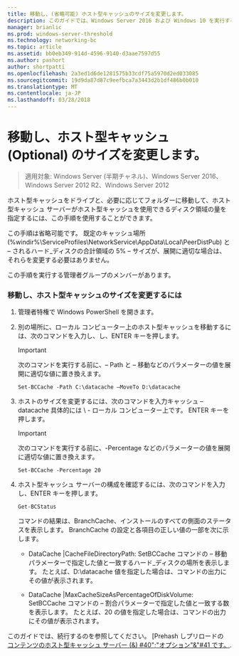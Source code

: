 ```yaml
---
title: 移動し、(省略可能) ホスト型キャッシュのサイズを変更します。
description: このガイドでは、Windows Server 2016 および Windows 10 を実行するコンピューターでホスト型キャッシュ モードで BranchCache を展開するの説明
manager: brianlic
ms.prod: windows-server-threshold
ms.technology: networking-bc
ms.topic: article
ms.assetid: bb0eb349-914d-4596-9140-d3aae7597d55
ms.author: pashort
author: shortpatti
ms.openlocfilehash: 2a3ed1d6de1281575b33cdf75a5970d2ed033085
ms.sourcegitcommit: 19d9da87d87c9eefbca7a3443d2b1df486b0b010
ms.translationtype: MT
ms.contentlocale: ja-JP
ms.lasthandoff: 03/28/2018
---
```

# <a name="move-and-resize-the-hosted-cache-optional"></a>移動し、ホスト型キャッシュ \(Optional\) のサイズを変更します。

>適用対象: Windows Server (半期チャネル)、Windows Server 2016、Windows Server 2012 R2、Windows Server 2012

ホスト型キャッシュをドライブと、必要に応じてフォルダーに移動して、ホスト型キャッシュ サーバーがホスト型キャッシュを使用できるディスク領域の量を指定するには、この手順を使用することができます。

この手順は省略可能です。 既定のキャッシュ場所 \(%windir%\\ServiceProfiles\\NetworkService\\AppData\\Local\\PeerDistPub\) と – されるハード_ディスクの合計領域の 5% – サイズが、展開に適切な場合は、それらを変更する必要はありません。

この手順を実行する管理者グループのメンバーがあります。

### <a name="to-move-and-resize-the-hosted-cache"></a>移動し、ホスト型キャッシュのサイズを変更するには

1. 管理者特権で Windows PowerShell を開きます。

2. 別の場所に、ローカル コンピューター上のホスト型キャッシュを移動するには、次のコマンドを入力し、し、ENTER キーを押します。

    > [!IMPORTANT]
    > 次のコマンドを実行する前に、– Path と – 移動などのパラメーターの値を展開に適切な値に置き換えます。

    ``` 
    Set-BCCache -Path C:\datacache –MoveTo D:\datacache
    ``` 

3.  ホストのサイズを変更するには、次のコマンドを入力キャッシュ – datacache 具体的には \ - ローカル コンピューター上です。 ENTER キーを押します。

    > [!IMPORTANT]
    > 次のコマンドを実行する前に、\-Percentage などのパラメーターの値を展開に適切な値に置き換えます。  

    ``` 
    Set-BCCache -Percentage 20
    ``` 

4.  ホスト型キャッシュ サーバーの構成を確認するには、次のコマンドを入力し、ENTER キーを押します。

    ``` 
    Get-BCStatus
    ``` 

    コマンドの結果は、BranchCache、インストールのすべての側面のステータスを表示します。 BranchCache の設定と各項目の正しい値の一部を次に示します。

    -   DataCache |CacheFileDirectoryPath: SetBCCache コマンドの – 移動パラメーターで指定した値と一致するハード_ディスクの場所を表示します。 たとえば、D:\\datacache 値を指定した場合は、コマンドの出力にその値が表示されます。

    -   DataCache |MaxCacheSizeAsPercentageOfDiskVolume: SetBCCache コマンドの – 割合パラメーターで指定した値と一致する数を表示します。 たとえば、20 の値を指定した場合は、コマンドの出力にその値が表示されます。

このガイドでは、続行するのを参照してください。 [Prehash しプリロードの [コンテンツのホスト型キャッシュ サーバー (&) #40";"オプション"&"#41 です。](7-Bc-Prehash-Preload.md).